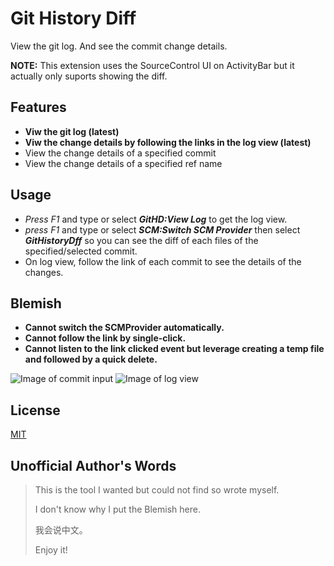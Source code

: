 # Git History Diff

View the git log. And see the commit change details.

**NOTE:** This extension uses the SourceControl UI on ActivityBar but it actually only suports showing the diff. 

## Features
* **Viw the git log (latest)**
* **Viw the change details by following the links in the log view (latest)** 
* View the change details of a specified commit
* View the change details of a specified ref name

## Usage
* _Press F1_ and type or select **_GitHD:View Log_** to get the log view.
* _press F1_ and type or select **_SCM:Switch SCM Provider_** then select **_GitHistoryDff_** so you can see the diff of each files of the specified/selected commit.
* On log view, follow the link of each commit to see the details of the changes.

## Blemish
* __Cannot switch the SCMProvider automatically.__
* __Cannot follow the link by single-click.__
* __Cannot listen to the link clicked event but leverage creating a temp file and followed by a quick delete.__

![Image of commit input](https://raw.githubusercontent.com/huizhougit/githd/master/resources/commit_input.gif)
![Image of log view](https://raw.githubusercontent.com/huizhougit/githd/master/resources/log_view.gif)

## License
[MIT](https://raw.githubusercontent.com/huizhougit/githd/master/LICENSE)

## Unofficial Author's Words
>This is the tool I wanted but could not find so wrote myself.
>
>I don't know why I put the Blemish here.
>
>我会说中文。
>
>Enjoy it!